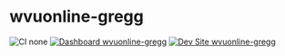 # wvuonline-gregg

![CI none](https://img.shields.io/badge/ci-none-orange.svg)
[![Dashboard wvuonline-gregg](https://img.shields.io/badge/dashboard-wvuonline_gregg-yellow.svg)](https://dashboard.pantheon.io/sites/ca957a54-48df-4b37-8282-66ca5ecb8514#dev/code)
[![Dev Site wvuonline-gregg](https://img.shields.io/badge/site-wvuonline_gregg-blue.svg)](http://dev-wvuonline-gregg.pantheonsite.io/)